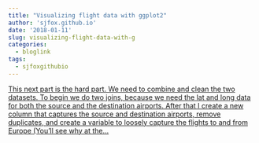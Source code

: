 ```yaml
---
title: "Visualizing flight data with ggplot2"
author: 'sjfox.github.io'
date: '2018-01-11'
slug: visualizing-flight-data-with-g
categories:
  - bloglink
tags:
  - sjfoxgithubio
---
```


[This next part is the hard part. We need to combine and clean the two datasets. To begin we do two joins, because we need the lat and long data for both the source and the destination airports. After that I create a new column that captures the source and destination airports, remove duplicates, and create a variable to loosely capture the flights to and from Europe (You’ll see why at the...<click to read more>](https://sjfox.github.io/post/world_map_flights/)

